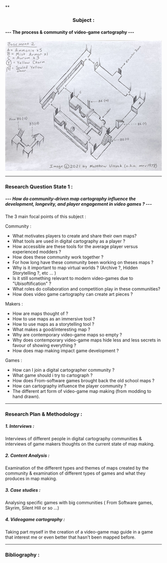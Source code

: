 **<h3 style= "text-align: center;"> Subject : </h3>

#### --- The process & community of video-game cartography ---

![alt text](img/in-gamefaqs-by-matthew-visyak-for-breath-of-fire-iv-castle-basement-2.jpg)

---
### Research Question State 1 :

##### --- How do community-driven map cartography influence the development, longevity, and player engagement in video games ? ---

The 3 main focal points of this subject : 

Community :

- What motivates players to create and share their own maps?
- What tools are used in digital cartography as a player ?
- How accessible are these tools for the average player versus experienced modders ?
- How does these community work together ?
- For how long have these community been working on theses maps ?
- Why is it important to map virtual worlds ? (Archive ?, Hidden Storytelling ?, etc ... )
- Is it still something relevant to modern video-games due to "Ubisoftification" ?
- What roles do collaboration and competition play in these communities?
- How does video game cartography can create art pieces ?

Makers :

- How are maps thought of ?
- How to use maps as an immersive tool ?
- How to use maps as a storytelling tool ?
- What makes a good/interesting map ?
- Why are contemporary video-game maps so empty ?
- Why does contemporary video-game maps hide less and less secrets in favour of showing everything ?
- How does map making impact game development ?

Games :

- How can I join a digital cartographer community ?
- What game should i try to cartograph ?
- How does From-software games brought back the old school maps ?
- How can cartography influence the player community ?
- The different art form of video-game map making (from modding to hand drawn).

---
### Research Plan & Methodology :

##### 1. Interviews : 
Interviews of different people in digital cartography communities & interviews of game makers thoughts on the current state of map making.

##### 2. Content Analysis : 
Examination of the different types and themes of maps created by the community & examination of different types of games and what they produces in map making.

##### 3. Case studies :
Analysing specific games with big communities ( From Software games, Skyrim, Silent Hill or so ...)

##### 4. Videogame cartography : 
Taking part myself in the creation of a video-game map guide in a game that interest me or even better that hasn't been mapped before.


---

### Bibliography :


